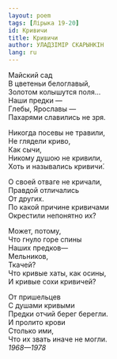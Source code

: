 ```yaml
---
layout: poem
tags: [Лірыка 19-20]
id: Кривичи
title: Кривичи
author: УЛАДЗІМІР СКАРЫНКІН
lang: ru
---
```



Майский сад  
В цветеньи белоглавый,  
Золотом колышутся поля...  
Наши предки —  
Глебы, Ярославы —  
Пахарями славились не зря.  

Никогда посевы не травили,  
Не глядели криво,  
Как сычи,  
Никому душою не кривили,  
Хоть и назывались кривичи́.  

О своей отваге не кричали,  
Правдой отличались  
От других.  
По какой причине кривичами  
Окрестили непонятно их?  

Может, потому,  
Что гнуло горе спины  
Наших предков—  
Мельников,  
Ткачей?  
Что кривые хаты, как осины,  
И кривые сохи кривичей?  

От пришельцев  
С душами кривыми  
Предки отчий берег берегли.  
И пролито крови  
Столько ими,  
Что их звать иначе не могли.  
*1968—1978*  
